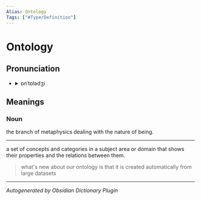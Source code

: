 ```yaml
---
Alias: Ontology
Tags: ["#Type/Definition"]
---
```


# Ontology

## Pronunciation

- <details><summary>ɒnˈtɒlədʒi</summary><audio controls><source src="//ssl.gstatic.com/dictionary/static/sounds/20200429/ontology--_gb_1.mp3"></audio></details>

## Meanings

### Noun

the branch of metaphysics dealing with the nature of being.

---

a set of concepts and categories in a subject area or domain that shows their properties and the relations between them.

> what's new about our ontology is that it is created automatically from large datasets



***
*Autogenerated by Obsidian Dictionary Plugin*
